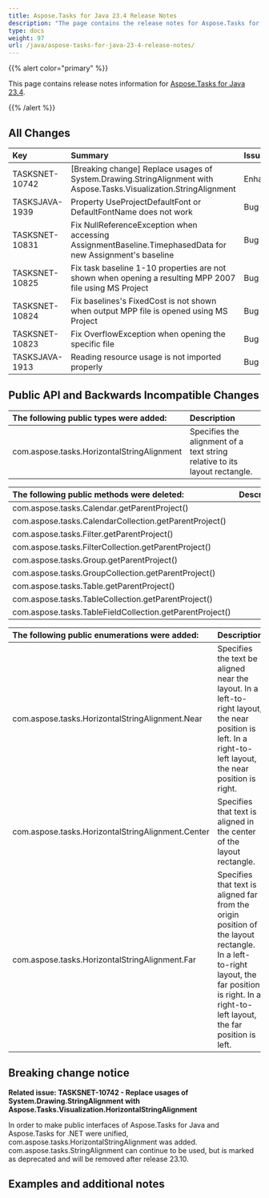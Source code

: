 ```yaml
---
title: Aspose.Tasks for Java 23.4 Release Notes
description: "The page contains the release notes for Aspose.Tasks for Java 23.4."
type: docs
weight: 97
url: /java/aspose-tasks-for-java-23-4-release-notes/
---
```


{{% alert color="primary" %}} 

This page contains release notes information for [Aspose.Tasks for Java 23.4](https://downloads.aspose.com/tasks/java/new-releases/aspose.tasks-for-java-23.4/).

{{% /alert %}}
## **All Changes**
|**Key**|**Summary**|**Issue Type**|
| :- | :- | :- |
| TASKSNET-10742 | [Breaking change] Replace usages of System.Drawing.StringAlignment with Aspose.Tasks.Visualization.StringAlignment | Enhancement |
| TASKSJAVA-1939 | Property UseProjectDefaultFont or DefaultFontName does not work | Bug |
| TASKSNET-10831 | Fix NullReferenceException when accessing AssignmentBaseline.TimephasedData for new Assignment's baseline | Bug |
| TASKSNET-10825 | Fix task baseline 1-10 properties are not shown when opening a resulting MPP 2007 file using MS Project | Bug |
| TASKSNET-10824 | Fix baselines's FixedCost is not shown when output MPP file is opened using MS Project | Bug |
| TASKSNET-10823 | Fix OverflowException when opening the specific file | Bug |
| TASKSJAVA-1913 | Reading resource usage is not imported properly | Bug |

## **Public API and Backwards Incompatible Changes**
|**The following public types were added:**|**Description**|
| :- | :- |
| com.aspose.tasks.HorizontalStringAlignment | Specifies the alignment of a text string relative to its layout rectangle. |

|**The following public methods were deleted:**|**Description**|
| :- | :- |
| com.aspose.tasks.Calendar.getParentProject() |  |
| com.aspose.tasks.CalendarCollection.getParentProject() |  |
| com.aspose.tasks.Filter.getParentProject() |  |
| com.aspose.tasks.FilterCollection.getParentProject() |  |
| com.aspose.tasks.Group.getParentProject() |  |
| com.aspose.tasks.GroupCollection.getParentProject() |  |
| com.aspose.tasks.Table.getParentProject() |  |
| com.aspose.tasks.TableCollection.getParentProject() |  |
| com.aspose.tasks.TableFieldCollection.getParentProject() |  |

|**The following public enumerations were added:**|**Description**|
| :- | :- |
| com.aspose.tasks.HorizontalStringAlignment.Near | Specifies the text be aligned near the layout. In a left-to-right layout, the near position is left. In a right-to-left layout, the near position is right. |
| com.aspose.tasks.HorizontalStringAlignment.Center | Specifies that text is aligned in the center of the layout rectangle. |
| com.aspose.tasks.HorizontalStringAlignment.Far | Specifies that text is aligned far from the origin position of the layout rectangle. In a left-to-right layout, the far position is right. In a right-to-left layout, the far position is left. |


## **Breaking change notice**

**Related issue: TASKSNET-10742 - Replace usages of System.Drawing.StringAlignment with Aspose.Tasks.Visualization.HorizontalStringAlignment**

In order to make public interfaces of Aspose.Tasks for Java and Aspose.Tasks for .NET were unified, com.aspose.tasks.HorizontalStringAlignment was added. com.aspose.tasks.StringAlignment can continue to be used, but is marked as deprecated and will be removed after release 23.10.

## **Examples and additional notes**

